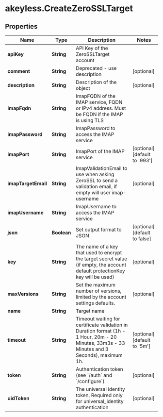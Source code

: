 # akeyless.CreateZeroSSLTarget

## Properties

Name | Type | Description | Notes
------------ | ------------- | ------------- | -------------
**apiKey** | **String** | API Key of the ZeroSSLTarget account | 
**comment** | **String** | Deprecated - use description | [optional] 
**description** | **String** | Description of the object | [optional] 
**imapFqdn** | **String** | ImapFQDN of the IMAP service, FQDN or IPv4 address. Must be FQDN if the IMAP is using TLS | 
**imapPassword** | **String** | ImapPassword to access the IMAP service | 
**imapPort** | **String** | ImapPort of the IMAP service | [optional] [default to &#39;993&#39;]
**imapTargetEmail** | **String** | ImapValidationEmail to use when asking ZeroSSL to send a validation email, if empty will user imap-username | [optional] 
**imapUsername** | **String** | ImapUsername to access the IMAP service | 
**json** | **Boolean** | Set output format to JSON | [optional] [default to false]
**key** | **String** | The name of a key that used to encrypt the target secret value (if empty, the account default protectionKey key will be used) | [optional] 
**maxVersions** | **String** | Set the maximum number of versions, limited by the account settings defaults. | [optional] 
**name** | **String** | Target name | 
**timeout** | **String** | Timeout waiting for certificate validation in Duration format (1h - 1 Hour, 20m - 20 Minutes, 33m3s - 33 Minutes and 3 Seconds), maximum 1h. | [optional] [default to &#39;5m&#39;]
**token** | **String** | Authentication token (see &#x60;/auth&#x60; and &#x60;/configure&#x60;) | [optional] 
**uidToken** | **String** | The universal identity token, Required only for universal_identity authentication | [optional] 


